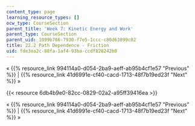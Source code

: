 ```yaml
---
content_type: page
learning_resource_types: []
ocw_type: CourseSection
parent_title: 'Week 7: Kinetic Energy and Work'
parent_type: CourseSection
parent_uid: 1099b766-7930-f7e5-1ccc-c80d63899c02
title: 22.2 Path Dependence - Friction
uid: fde3ea2c-88fa-1af4-93ba-ccdf828242b0
---
```


« {{% resource_link 994114a0-d054-2ba9-aeff-ab95b4cf1e57 "Previous" %}} | {{% resource_link 41d6991e-cf40-cacd-1713-48f7b19ed23f "Next" %}} »

{{< resource 6db4b9e0-82cc-0829-02a2-a95ff39416ea >}}

« {{% resource_link 994114a0-d054-2ba9-aeff-ab95b4cf1e57 "Previous" %}} | {{% resource_link 41d6991e-cf40-cacd-1713-48f7b19ed23f "Next" %}} »
